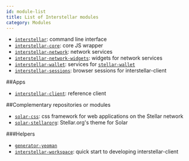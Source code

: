 ```yaml
---
id: module-list
title: List of Interstellar modules
category: Modules
---
```


- [`interstellar`](https://github.com/stellar/interstellar): command line interface
- [`interstellar-core`](https://github.com/stellar/interstellar-core): core JS wrapper
- [`interstellar-network`](https://github.com/stellar/interstellar-network): network services
- [`interstellar-network-widgets`](https://github.com/stellar/interstellar-network-widgets): widgets for network services
- [`interstellar-wallet`](https://github.com/stellar/interstellar-wallet): services for [`stellar-wallet`](https://github.com/stellar/stellar-wallet)
- [`interstellar-sessions`](https://github.com/stellar/interstellar-sessions): browser sessions for interstellar-client

##Apps
- [`interstellar-client`](https://github.com/stellar/interstellar-client): reference client

##Complementary repositories or modules
- [`solar-css`](https://github.com/stellar/solar-css): css framework for web applications on the Stellar network
- [`solar-stellarorg`](https://github.com/stellar/solar-stellarorg): Stellar.org's theme for Solar

###Helpers
- [`generator-yeoman`](https://github.com/stellar/generator-interstellar)
- [`interstellar-workspace`](https://github.com/stellar/interstellar-workspace): quick start to developing interstellar-client
